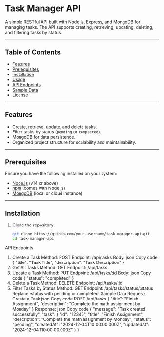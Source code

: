 # Task Manager API

A simple RESTful API built with Node.js, Express, and MongoDB for managing tasks. The API supports creating, retrieving, updating, deleting, and filtering tasks by status.

---

## Table of Contents

- [Features](#features)
- [Prerequisites](#prerequisites)
- [Installation](#installation)
- [Usage](#usage)
- [API Endpoints](#api-endpoints)
- [Sample Data](#sample-data)
- [License](#license)

---

## Features

- Create, retrieve, update, and delete tasks.
- Filter tasks by status (`pending` or `completed`).
- MongoDB for data persistence.
- Organized project structure for scalability and maintainability.

---

## Prerequisites

Ensure you have the following installed on your system:

- [Node.js](https://nodejs.org/) (v14 or above)
- [npm](https://www.npmjs.com/) (comes with Node.js)
- [MongoDB](https://www.mongodb.com/) (local or cloud instance)

---

## Installation

1. Clone the repository:
   ```bash
   git clone https://github.com/your-username/task-manager-api.git
   cd task-manager-api


API Endpoints
1. Create a Task
Method: POST
Endpoint: /api/tasks
Body:
json
Copy code
{
  "title": "Task Title",
  "description": "Task Description"
}
2. Get All Tasks
Method: GET
Endpoint: /api/tasks
3. Update a Task
Method: PUT
Endpoint: /api/tasks/:id
Body:
json
Copy code
{
  "status": "completed"
}
4. Delete a Task
Method: DELETE
Endpoint: /api/tasks/:id
5. Filter Tasks by Status
Method: GET
Endpoint: /api/tasks/status/:status
Replace :status with pending or completed.
Sample Data
Request: Create a Task
json
Copy code
POST /api/tasks
{
  "title": "Finish Assignment",
  "description": "Complete the math assignment by Monday"
}
Response:
json
Copy code
{
  "message": "Task created successfully",
  "task": {
    "id": "12345",
    "title": "Finish Assignment",
    "description": "Complete the math assignment by Monday",
    "status": "pending",
    "createdAt": "2024-12-04T10:00:00.000Z",
    "updatedAt": "2024-12-04T10:00:00.000Z"
  }
}
